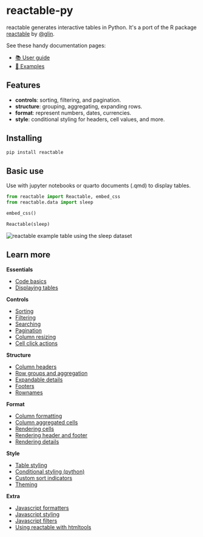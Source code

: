# reactable-py

reactable generates interactive tables in Python.
It's a port of the R package [reactable](https://github.com/glin/reactable) by [@glin](https://github.com/glin).

See these handy documentation pages:

- [📚 User guide](https://machow.github.io/reactable-py/get-started)
- [🧩 Examples](http://machow.github.io/reactable-py/examples)

## Features

- **controls**: sorting, filtering, and pagination.
- **structure**: grouping, aggregating, expanding rows.
- **format**: represent numbers, dates, currencies.
- **style**: conditional styling for headers, cell values, and more.

## Installing

```bash
pip install reactable
```

## Basic use

Use with jupyter notebooks or quarto documents (.qmd) to display tables.

```python
from reactable import Reactable, embed_css
from reactable.data import sleep

embed_css()

Reactable(sleep)
```

![reactable example table using the sleep dataset](https://machow.github.io/reactable-py/assets/sleep-table.png)

## Learn more

**Essentials**

- [Code basics](https://machow.github.io/reactable-py/get-started/code-structure.html)
- [Displaying tables](https://machow.github.io/reactable-py/get-started/display-export.html)

**Controls**

- [Sorting](https://machow.github.io/reactable-py/get-started/controls-sorting.html)
- [Filtering](https://machow.github.io/reactable-py/get-started/controls-filtering.html)
- [Searching](https://machow.github.io/reactable-py/get-started/controls-searching.html)
- [Pagination](https://machow.github.io/reactable-py/get-started/controls-pagination.html)
- [Column resizing](https://machow.github.io/reactable-py/get-started/controls-resizing.html)
- [Cell click actions](https://machow.github.io/reactable-py/get-started/controls-click-actions.html)

**Structure**

- [Column headers](https://machow.github.io/reactable-py/get-started/structure-headers.html)
- [Row groups and aggregation](https://machow.github.io/reactable-py/get-started/structure-grouping.html)
- [Expandable details](https://machow.github.io/reactable-py/get-started/structure-details.html)
- [Footers](https://machow.github.io/reactable-py/get-started/structure-footers.html)
- [Rownames](https://machow.github.io/reactable-py/get-started/structure-rownames.html)

**Format**

- [Column formatting](https://machow.github.io/reactable-py/get-started/format-columns.html)
- [Column aggregated cells](https://machow.github.io/reactable-py/get-started/format-aggregated.html)
- [Rendering cells](https://machow.github.io/reactable-py/get-started/format-cell.html)
- [Rendering header and footer](https://machow.github.io/reactable-py/get-started/format-header-footer.html)
- [Rendering details](https://machow.github.io/reactable-py/get-started/format-details.html)

**Style**

- [Table styling](https://machow.github.io/reactable-py/get-started/style-table.html)
- [Conditional styling (python)](https://machow.github.io/reactable-py/get-started/style-conditional.html)
- [Custom sort indicators](https://machow.github.io/reactable-py/get-started/style-custom-sort-indicators.html)
- [Theming](https://machow.github.io/reactable-py/get-started/style-theming.html)

**Extra**

- [Javascript formatters](https://machow.github.io/reactable-py/get-started/format-custom-rendering.html)
- [Javascript styling](https://machow.github.io/reactable-py/get-started/style-conditional-js.html)
- [Javascript filters](https://machow.github.io/reactable-py/get-started/extra-advanced-filters.html)
- [Using reactable with htmltools](https://machow.github.io/reactable-py/get-started/extra-htmltools.html)
